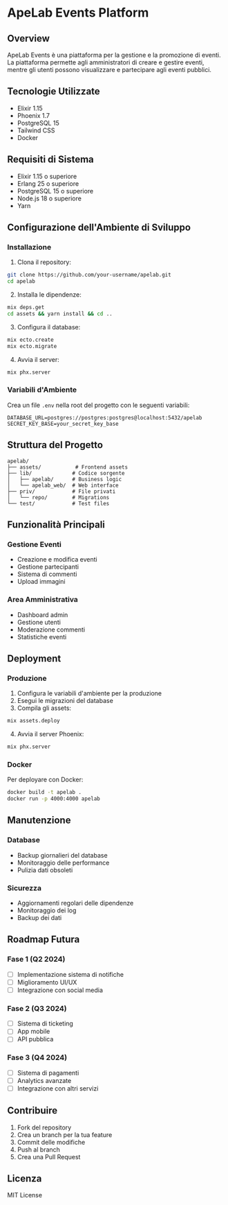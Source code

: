 # ApeLab Events Platform

## Overview
ApeLab Events è una piattaforma per la gestione e la promozione di eventi. La piattaforma permette agli amministratori di creare e gestire eventi, mentre gli utenti possono visualizzare e partecipare agli eventi pubblici.

## Tecnologie Utilizzate
- Elixir 1.15
- Phoenix 1.7
- PostgreSQL 15
- Tailwind CSS
- Docker

## Requisiti di Sistema
- Elixir 1.15 o superiore
- Erlang 25 o superiore
- PostgreSQL 15 o superiore
- Node.js 18 o superiore
- Yarn

## Configurazione dell'Ambiente di Sviluppo

### Installazione
1. Clona il repository:
```bash
git clone https://github.com/your-username/apelab.git
cd apelab
```

2. Installa le dipendenze:
```bash
mix deps.get
cd assets && yarn install && cd ..
```

3. Configura il database:
```bash
mix ecto.create
mix ecto.migrate
```

4. Avvia il server:
```bash
mix phx.server
```

### Variabili d'Ambiente
Crea un file `.env` nella root del progetto con le seguenti variabili:
```env
DATABASE_URL=postgres://postgres:postgres@localhost:5432/apelab
SECRET_KEY_BASE=your_secret_key_base
```

## Struttura del Progetto
```
apelab/
├── assets/           # Frontend assets
├── lib/             # Codice sorgente
│   ├── apelab/      # Business logic
│   └── apelab_web/  # Web interface
├── priv/            # File privati
│   └── repo/        # Migrations
└── test/            # Test files
```

## Funzionalità Principali

### Gestione Eventi
- Creazione e modifica eventi
- Gestione partecipanti
- Sistema di commenti
- Upload immagini

### Area Amministrativa
- Dashboard admin
- Gestione utenti
- Moderazione commenti
- Statistiche eventi

## Deployment

### Produzione
1. Configura le variabili d'ambiente per la produzione
2. Esegui le migrazioni del database
3. Compila gli assets:
```bash
mix assets.deploy
```
4. Avvia il server Phoenix:
```bash
mix phx.server
```

### Docker
Per deployare con Docker:
```bash
docker build -t apelab .
docker run -p 4000:4000 apelab
```

## Manutenzione

### Database
- Backup giornalieri del database
- Monitoraggio delle performance
- Pulizia dati obsoleti

### Sicurezza
- Aggiornamenti regolari delle dipendenze
- Monitoraggio dei log
- Backup dei dati

## Roadmap Futura

### Fase 1 (Q2 2024)
- [ ] Implementazione sistema di notifiche
- [ ] Miglioramento UI/UX
- [ ] Integrazione con social media

### Fase 2 (Q3 2024)
- [ ] Sistema di ticketing
- [ ] App mobile
- [ ] API pubblica

### Fase 3 (Q4 2024)
- [ ] Sistema di pagamenti
- [ ] Analytics avanzate
- [ ] Integrazione con altri servizi

## Contribuire
1. Fork del repository
2. Crea un branch per la tua feature
3. Commit delle modifiche
4. Push al branch
5. Crea una Pull Request

## Licenza
MIT License 